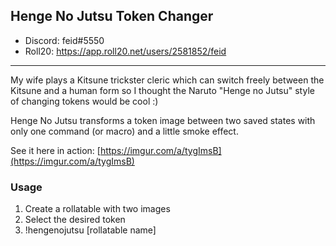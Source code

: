 ## Henge No Jutsu Token Changer

* Discord: feid#5550
* Roll20: https://app.roll20.net/users/2581852/feid
---

My wife plays a Kitsune trickster cleric which can switch freely between the Kitsune and a human form so I thought the Naruto "Henge no Jutsu" style of changing tokens would be cool :)

Henge No Jutsu transforms a token image between two saved states with only one command (or macro) and a little smoke effect.

See it here in action:
[https://imgur.com/a/tygImsB](https://imgur.com/a/tygImsB)

### Usage
 1. Create a rollatable with two images 
 2. Select the desired token
 3. !hengenojutsu [rollatable name]
